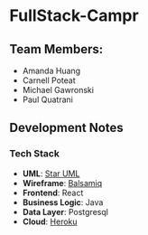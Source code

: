 # FullStack-Campr

## Team Members:

- Amanda Huang
- Carnell Poteat
- Michael Gawronski
- Paul Quatrani

## Development Notes

### Tech Stack

- **UML**: [Star UML](https://github.com/CAMP-team/FullStack-Campr/blob/main/docs/uml/2022-01-04_UML-Draft-Updates.png)
- **Wireframe**: [Balsamiq](https://github.com/CAMP-team/FullStack-Campr/tree/main/docs/wireframe)
- **Frontend**: React
- **Business Logic**: Java
- **Data Layer**: Postgresql
- **Cloud**: [Heroku](https://camp-r.herokuapp.com/)
